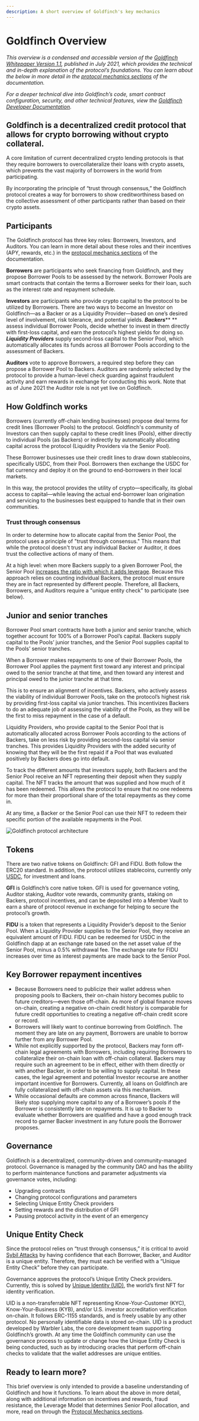 ```yaml
---
description: A short overview of Goldfinch's key mechanics
---
```


# Goldfinch Overview

_This overview is a condensed and accessible version of the_ [_Goldfinch Whitepaper Version 1.1_](https://goldfinch.finance/goldfinch\_whitepaper.pdf)_, published in July 2021, which provides the technical and in-depth explanation of the protocol’s foundations. You can learn about the below in more detail in the_ [_protocol mechanics sections_](protocol-mechanics/) _of the documentation._

_For a deeper technical dive into Goldfinch’s code, smart contract configuration, security, and other technical features, view the_ [_Goldfinch Developer Documentation_](https://dev.goldfinch.finance/)_._

## **Goldfinch is a decentralized credit protocol that allows for crypto borrowing without crypto collateral.**

A core limitation of current decentralized crypto lending protocols is that they require borrowers to overcollateralize their loans with crypto assets, which prevents the vast majority of borrowers in the world from participating.

By incorporating the principle of “trust through consensus,” the Goldfinch protocol creates a way for borrowers to show creditworthiness based on the collective assessment of other participants rather than based on their crypto assets.

## **Participants**

The Goldfinch protocol has three key roles: Borrowers, Investors, and Auditors. You can learn in more detail about these roles and their incentives (APY, rewards, etc.) in the [protocol mechanics sections](protocol-mechanics/) of the documentation.

**Borrowers** are participants who seek financing from Goldfinch, and they propose Borrower Pools to be assessed by the network. Borrower Pools are smart contracts that contain the terms a Borrower seeks for their loan, such as the interest rate and repayment schedule.

**Investors** are participants who provide crypto capital to the protocol to be utilized by Borrowers. There are two ways to become an Investor on Goldfinch—as a Backer or as a Liquidity Provider—based on one’s desired level of involvement, risk tolerance, and potential yields. _**Backers**_** ** assess individual Borrower Pools, decide whether to invest in them directly with first-loss capital, and earn the protocol’s highest yields for doing so. _**Liquidity Providers**_ supply second-loss capital to the Senior Pool, which automatically allocates its funds across all Borrower Pools according to the assessment of Backers.

**Auditors** vote to approve Borrowers, a required step before they can propose a Borrower Pool to Backers. Auditors are randomly selected by the protocol to provide a human-level check guarding against fraudulent activity and earn rewards in exchange for conducting this work. Note that as of June 2021 the Auditor role is not yet live on Goldfinch.

## **How Goldfinch works**

Borrowers (currently off-chain lending businesses) propose deal terms for credit lines (Borrower Pools) to the protocol. Goldfinch's community of Investors can then supply capital to these credit lines (Pools), either directly to individual Pools (as Backers) or indirectly by automatically allocating capital across the protocol (Liquidity Providers via the Senior Pool).

These Borrower businesses use their credit lines to draw down stablecoins, specifically USDC, from their Pool. Borrowers then exchange the USDC for fiat currency and deploy it on the ground to end-borrowers in their local markets.&#x20;

In this way, the protocol provides the utility of crypto—specifically, its global access to capital—while leaving the actual end-borrower loan origination and servicing to the businesses best equipped to handle that in their own communities.

### Trust through consensus&#x20;

In order to determine how to allocate capital from the Senior Pool, the protocol uses a principle of "trust through consensus." This means that while the protocol doesn't trust any individual Backer or Auditor, it does trust the collective actions of many of them.&#x20;

At a high level: when more Backers supply to a given Borrower Pool, the Senior Pool [increases the ratio with which it adds leverage](https://docs.goldfinch.finance/goldfinch/protocol-mechanics/leveragemodel). Because this approach relies on counting individual Backers, the protocol must ensure they are in fact represented by different people. Therefore, all Backers, Borrowers, and Auditors require a "unique entity check" to participate (see below).

## **Junior and senior tranches**

Borrower Pool smart contracts have both a junior and senior tranche, which together account for 100% of a Borrower Pool’s capital. Backers supply capital to the Pools’ junior tranches, and the Senior Pool supplies capital to the Pools’ senior tranches.

When a Borrower makes repayments to one of their Borrower Pools, the Borrower Pool applies the payment first toward any interest and principal owed to the senior tranche at that time, and then toward any interest and principal owed to the junior tranche at that time.

This is to ensure an alignment of incentives. Backers, who actively assess the viability of individual Borrower Pools, take on the protocol’s highest risk by providing first-loss capital via junior tranches. This incentivizes Backers to do an adequate job of assessing the viability of the Pools, as they will be the first to miss repayment in the case of a default.

Liquidity Providers, who provide capital to the Senior Pool that is automatically allocated across Borrower Pools according to the actions of Backers, take on less risk by providing second-loss capital via senior tranches. This provides Liquidity Providers with the added security of knowing that they will be the first repaid if a Pool that was evaluated positively by Backers does go into default.

To track the different amounts that investors supply, both Backers and the Senior Pool receive an NFT representing their deposit when they supply capital. The NFT tracks the amount that was supplied and how much of it has been redeemed. This allows the protocol to ensure that no one redeems for more than their proportional share of the total repayments as they come in.

At any time, a Backer or the Senior Pool can use their NFT to redeem their specific portion of the available repayments in the Pool.&#x20;



![Goldfinch protocol architecture ](<.gitbook/assets/v2-design-diagram (1).png>)

## **Tokens**

There are two native tokens on Goldfinch: GFI and FIDU. Both follow the ERC20 standard. In addition, the protocol utilizes stablecoins, currently only [USDC](https://www.circle.com/en/usdc), for investment and loans.

**GFI** is Goldfinch’s core native token. GFI is used for governance voting, Auditor staking, Auditor vote rewards, community grants, staking on Backers, protocol incentives, and can be deposited into a Member Vault to earn a share of protocol revenue in exchange for helping to secure the protocol’s growth.

**FIDU** is a token that represents a Liquidity Provider’s deposit to the Senior Pool. When a Liquidity Provider supplies to the Senior Pool, they receive an equivalent amount of FIDU. FIDU can be redeemed for USDC in the Goldfinch dapp at an exchange rate based on the net asset value of the Senior Pool, minus a 0.5% withdrawal fee. The exchange rate for FIDU increases over time as interest payments are made back to the Senior Pool.

## **Key Borrower repayment incentives**

* Because Borrowers need to publicize their wallet address when proposing pools to Backers, their on-chain history becomes public to future creditors—even those off-chain. As more of global finance moves on-chain, creating a negative on-chain credit history is comparable for future credit opportunities to creating a negative off-chain credit score or record.
* Borrowers will likely want to continue borrowing from Goldfinch. The moment they are late on any payment, Borrowers are unable to borrow further from any Borrower Pool.
* While not explicitly supported by the protocol, Backers may form off-chain legal agreements with Borrowers, including requiring Borrowers to collateralize their on-chain loan with off-chain collateral. Backers may require such an agreement to be in effect, either with them directly or with another Backer, in order to be willing to supply capital. In these cases, the legal agreement and potential Investor recourse are another important incentive for Borrowers. Currently, all loans on Goldfinch are fully collateralized with off-chain assets via this mechanism.
* While occasional defaults are common across finance, Backers will likely stop supplying more capital to any of a Borrower’s pools if the Borrower is consistently late on repayments. It is up to Backer to evaluate whether Borrowers are qualified and have a good enough track record to garner Backer investment in any future pools the Borrower proposes.&#x20;

## **Governance**

Goldfinch is a decentralized, community-driven and community-managed protocol. Governance is managed by the community DAO and has the ability to perform maintenance functions and parameter adjustments via governance votes, including:&#x20;

* Upgrading contracts
* Changing protocol configurations and parameters
* Selecting Unique Entity Check providers
* Setting rewards and the distribution of GFI&#x20;
* Pausing protocol activity in the event of an emergency&#x20;

## **Unique Entity Check**

Since the protocol relies on “trust through consensus,” it is critical to avoid [Sybil Attacks](https://en.wikipedia.org/wiki/Sybil\_attack) by having confidence that each Borrower, Backer, and Auditor is a unique entity. Therefore, they must each be verified with a “Unique Entity Check” before they can participate.

Governance approves the protocol’s Unique Entity Check providers. Currently, this is solved by [Unique Identity (UID)](https://docs.goldfinch.finance/goldfinch/unique-identity-uid), the world’s first NFT for identity verification.&#x20;

UID is a non-transferrable NFT representing Know-Your-Customer (KYC), Know-Your-Business (KYB), and/or U.S. investor accreditation verification on-chain. It follows ERC-1155 standards, and is freely usable by any other protocol. No personally identifiable data is stored on-chain. UID is a product developed by Warbler Labs, the core development team supporting Goldfinch’s growth. At any time the Goldfinch community can use the governance process to update or change how the Unique Entity Check is being conducted, such as by introducing oracles that perform off-chain checks to validate that the wallet addresses are unique entities.

## **Ready to learn more?**

This brief overview is only intended to provide a baseline understanding of Goldfinch and how it functions. To learn about the above in more detail, along with additional information on incentives and rewards, fraud resistance, the Leverage Model that determines Senior Pool allocation, and more, read on through the [Protocol Mechanics sections](https://docs.goldfinch.finance/goldfinch/protocol-mechanics).
